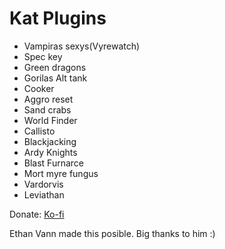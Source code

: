 # Kat Plugins

- Vampiras sexys(Vyrewatch)
- Spec key
- Green dragons
- Gorilas Alt tank
- Cooker
- Aggro reset
- Sand crabs
- World Finder
- Callisto
- Blackjacking
- Ardy Knights
- Blast Furnarce
- Mort myre fungus
- Vardorvis
- Leviathan


Donate: [Ko-fi](https://ko-fi.com/pajau)

Ethan Vann made this posible. Big thanks to him :)
